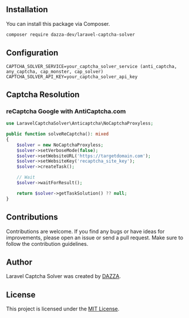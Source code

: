 ## Installation

You can install this package via Composer.

```bash
composer require dazza-dev/laravel-captcha-solver
```

## Configuration

```plaintext
CAPTCHA_SOLVER_SERVICE=your_captcha_solver_service (anti_captcha, any_captcha, cap_monster, cap_solver)
CAPTCHA_SOLVER_API_KEY=your_captcha_solver_api_key
```

## Captcha Resolution

### reCaptcha Google with AntiCaptcha.com

```php
use LaravelCaptchaSolver\Anticaptcha\NoCaptchaProxyless;

public function solveReCaptcha(): mixed
{
    $solver = new NoCaptchaProxyless;
    $solver->setVerboseMode(false);
    $solver->setWebsiteURL('https://targetdomain.com');
    $solver->setWebsiteKey('recaptcha_site_key');
    $solver->createTask();

    // Wait
    $solver->waitForResult();

    return $solver->getTaskSolution() ?? null;
}

```

## Contributions

Contributions are welcome. If you find any bugs or have ideas for improvements, please open an issue or send a pull request. Make sure to follow the contribution guidelines.

## Author

Laravel Captcha Solver was created by [DAZZA](https://github.com/adaza90).

## License

This project is licensed under the [MIT License](https://opensource.org/licenses/MIT).
